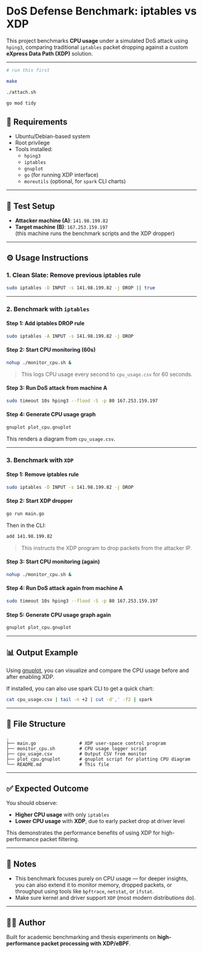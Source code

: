 # DoS Defense Benchmark: iptables vs XDP

This project benchmarks **CPU usage** under a simulated DoS attack using `hping3`, comparing traditional `iptables` packet dropping against a custom **eXpress Data Path (XDP)** solution.

---

```bash
# run this first

make

./attach.sh

go mod tidy
```

## 🔧 Requirements

- Ubuntu/Debian-based system
- Root privilege
- Tools installed:
  - `hping3`
  - `iptables`
  - `gnuplot`
  - `go` (for running XDP interface)
  - `moreutils` (optional, for `spark` CLI charts)

---

## 🧪 Test Setup

- **Attacker machine (A)**: `141.98.199.82`
- **Target machine (B)**: `167.253.159.197`  
  (this machine runs the benchmark scripts and the XDP dropper)

---

## ⚙️ Usage Instructions

### 1. Clean Slate: Remove previous iptables rule

```bash
sudo iptables -D INPUT -s 141.98.199.82 -j DROP || true
```

---

### 2. Benchmark with `iptables`

#### Step 1: Add iptables DROP rule

```bash
sudo iptables -A INPUT -s 141.98.199.82 -j DROP
```

#### Step 2: Start CPU monitoring (60s)

```bash
nohup ./monitor_cpu.sh &
```

> This logs CPU usage every second to `cpu_usage.csv` for 60 seconds.

#### Step 3: Run DoS attack from machine A

```bash
sudo timeout 10s hping3 --flood -S -p 80 167.253.159.197
```

#### Step 4: Generate CPU usage graph

```bash
gnuplot plot_cpu.gnuplot
```

This renders a diagram from `cpu_usage.csv`.

---

### 3. Benchmark with `XDP`

#### Step 1: Remove iptables rule

```bash
sudo iptables -D INPUT -s 141.98.199.82 -j DROP
```

#### Step 2: Start XDP dropper

```bash
go run main.go
```

Then in the CLI:

```bash
add 141.98.199.82
```

> This instructs the XDP program to drop packets from the attacker IP.

#### Step 3: Start CPU monitoring (again)

```bash
nohup ./monitor_cpu.sh &
```

#### Step 4: Run DoS attack again from machine A

```bash
sudo timeout 10s hping3 --flood -S -p 80 167.253.159.197
```

#### Step 5: Generate CPU usage graph again

```bash
gnuplot plot_cpu.gnuplot
```

---

## 📊 Output Example

Using [gnuplot](http://www.gnuplot.info/), you can visualize and compare the CPU usage before and after enabling XDP.

If installed, you can also use spark CLI to get a quick chart:

```bash
cat cpu_usage.csv | tail -n +2 | cut -d',' -f2 | spark
```

---

## 📁 File Structure

```text
.
├── main.go                # XDP user-space control program
├── monitor_cpu.sh         # CPU usage logger script
├── cpu_usage.csv          # Output CSV from monitor
├── plot_cpu.gnuplot       # gnuplot script for plotting CPU diagram
└── README.md              # This file
```

---

## ✅ Expected Outcome

You should observe:

- **Higher CPU usage** with only `iptables`
- **Lower CPU usage** with **XDP**, due to early packet drop at driver level

This demonstrates the performance benefits of using XDP for high-performance packet filtering.

---

## 📌 Notes

- This benchmark focuses purely on CPU usage — for deeper insights, you can also extend it to monitor memory, dropped packets, or throughput using tools like `bpftrace`, `netstat`, or `ifstat`.
- Make sure kernel and driver support `XDP` (most modern distributions do).

---

## 👨‍💻 Author

Built for academic benchmarking and thesis experiments on **high-performance packet processing with XDP/eBPF**.
